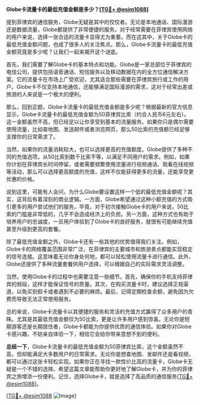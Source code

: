 **Globe卡流量卡的最低充值金额是多少？[[TG💪+ @esim1088](https://t.me/s/esim1088)]**

提到菲律宾的通信服务，Globe无疑是其中的佼佼者。无论是本地通话、国际漫游还是数据流量，Globe都提供了非常便捷的服务。对于经常需要在菲律宾使用网络的用户来说，选择一张合适的流量卡显得尤为重要。而在这其中，关于Globe卡的最低充值金额问题，也成了很多人的关注焦点。那么，Globe卡流量卡的最低充值金额究竟是多少呢？让我们一起来揭开这个谜底。

首先，我们需要了解Globe卡的基本特点和功能。Globe是一家总部位于菲律宾的电信公司，提供包括语音通话、短信服务以及移动数据在内的全方位通信解决方案。它的流量卡在市场上广受欢迎，尤其适合那些需要在菲律宾旅行或工作的用户。Globe卡不仅支持本地通信，还能够满足国际漫游的需求，这对于经常出差或旅游的人来说是一个极大的便利。

那么，回到正题，Globe卡流量卡的最低充值金额是多少呢？根据最新的官方信息显示，Globe卡流量卡的最低充值金额为50菲律宾比索（约合人民币6元左右）。这一金额虽然不高，但已经足以让你享受到基本的流量服务。如果你只是偶尔需要使用流量，比如查地图、发送邮件或者浏览网页，那么50比索的充值额已经足够支撑你的日常需求了。

当然，如果你的流量消耗较大，也可以选择更高的充值额度。Globe提供了多种不同的充值选项，从50比索到数千比索不等，以满足不同用户的需求。例如，如果你计划在菲律宾长时间停留，或者需要频繁使用流量进行视频通话、观看在线视频等活动，那么可以选择更高额度的充值，这样不仅能获得更多的流量，还能享受更优惠的价格。

说到这里，可能有人会问，为什么Globe要设置这样一个低的最低充值金额呢？其实，这背后有着深刻的商业逻辑。一方面，Globe希望通过这种小额充值的方式吸引更多的用户尝试他们的服务。毕竟，对于初次接触Globe卡的用户来说，50比索的门槛是非常低的，几乎不会造成经济上的负担。另一方面，这种方式也有助于培养用户的忠诚度，一旦用户体验到了Globe卡的良好服务，就很有可能继续充值甚至升级到更高的套餐。

除了最低充值金额之外，Globe卡还有一些其他的优势值得我们关注。例如，Globe卡的网络覆盖范围非常广泛，在菲律宾的主要城市和旅游景点都能实现稳定的信号连接。这意味着无论你身处何地，都可以轻松使用流量卡进行通信。此外，Globe还提供了多种流量套餐供用户选择，可以根据自己的实际需求灵活调整。

当然，使用Globe卡的过程中也需要注意一些细节。首先，确保你的手机支持菲律宾的频段，这样才能保证信号的质量。其次，在购买流量卡时，建议选择正规渠道，以免买到假卡或者遇到不必要的麻烦。最后，记得定期检查余额，避免因为欠费而导致无法正常使用服务。

总的来说，Globe卡流量卡以其便捷的服务和灵活的充值方式赢得了众多用户的青睐。尤其是其最低充值金额仅为50比索，更是让许多用户感到惊喜。无论你是短期游客还是长期居住者，Globe卡都能为你提供优质的通信体验。如果你对Globe卡感兴趣，不妨亲自体验一下，相信它会给你带来意想不到的便利。

**总结一下**，Globe卡流量卡的最低充值金额为50菲律宾比索，这个金额虽然不高，但却能满足大多数用户的日常需求。无论你是想查地图、发邮件还是看视频，都可以通过这张卡轻松实现。如果你正在寻找一款性价比高的流量卡，Globe卡无疑是一个不错的选择。希望这篇文章能帮助你更好地了解Globe卡，并为你的菲律宾之旅增添一份便利。记住，选择Globe卡，就是选择了高品质的通信服务[[TG💪+ @esim1088](https://t.me/s/esim1088)]。

[[TG💪+ @esim1088](https://t.me/s/esim1088) ![Image](https://i.postimg.cc/4NQfJmqS/Snipaste-2025-05-13-00-14-12.png)]